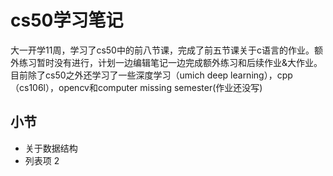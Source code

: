 # cs50学习笔记
大一开学11周，学习了cs50中的前八节课，完成了前五节课关于c语言的作业。额外练习暂时没有进行，计划一边编辑笔记一边完成额外练习和后续作业&大作业。目前除了cs50之外还学习了一些深度学习（umich deep learning），cpp（cs106l），opencv和computer missing semester(作业还没写)

## 小节
- 关于数据结构
- 列表项 2


